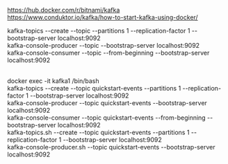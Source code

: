 https://hub.docker.com/r/bitnami/kafka
https://www.conduktor.io/kafka/how-to-start-kafka-using-docker/



kafka-topics --create --topic <topic-name> --partitions 1 --replication-factor 1 --bootstrap-server localhost:9092
<br>
kafka-console-producer --topic <topic-name> --bootstrap-server localhost:9092
<br>
kafka-console-consumer --topic <topic-name> --from-beginning --bootstrap-server localhost:9092

<br>
docker exec -it kafka1 /bin/bash
<br>
kafka-topics --create --topic quickstart-events --partitions 1 --replication-factor 1 --bootstrap-server localhost:9092

<br>
kafka-console-producer --topic quickstart-events --bootstrap-server localhost:9092

<br>
kafka-console-consumer --topic quickstart-events --from-beginning --bootstrap-server localhost:9092

<br>
kafka-topics.sh --create --topic quickstart-events --partitions 1 --replication-factor 1 --bootstrap-server localhost:9092

<br>
kafka-console-producer.sh --topic quickstart-events --bootstrap-server localhost:9092
